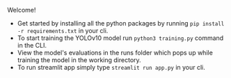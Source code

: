 Welcome!

- Get started by installing all the python packages by running ```pip install -r requirements.txt``` in your cli.
- To start training the YOLOv10 model run ```python3 training.py``` command  in the CLI.
- View the model's evaluations in the runs folder which pops up while training the model in the working directory.
- To run streamlit app simply type ```streamlit run app.py``` in your cli.
